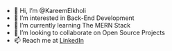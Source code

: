 - 👋 Hi, I’m @KareemElkholi
- 👀 I’m interested in Back-End Development
- 🌱 I’m currently learning The MERN Stack
- 💞️ I’m looking to collaborate on Open Source Projects
- 📫 Reach me at [LinkedIn](https://www.linkedin.com/in/KareemElkholi/)

<!---
KareemElkholi/KareemElkholi is a ✨ special ✨ repository because its `README.md` (this file) appears on your GitHub profile.
You can click the Preview link to take a look at your changes.
--->
